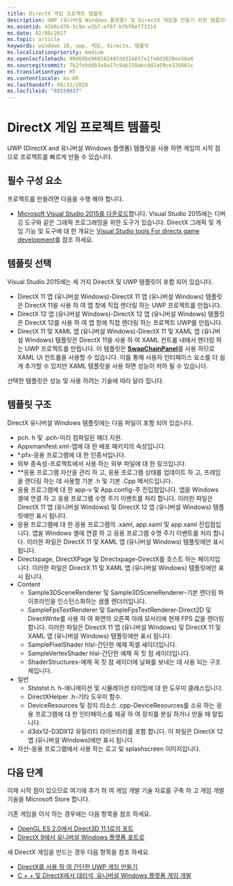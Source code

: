 ```yaml
---
title: DirectX 게임 프로젝트 템플릿
description: UWP (유니버설 Windows 플랫폼) 및 DirectX 게임을 만들기 위한 템플릿에 대해 알아봅니다.
ms.assetid: 41b6cd76-5c9a-e2b7-ef6f-bfbf6ef7331d
ms.date: 02/08/2017
ms.topic: article
keywords: windows 10, uwp, 게임, directx, 템플릿
ms.localizationpriority: medium
ms.openlocfilehash: 99d68be96858249fdd314857e1fe6d3020ee56e6
ms.sourcegitcommit: 7b2febddb3e8a17c9ab158abcdd2a59ce126661c
ms.translationtype: MT
ms.contentlocale: ko-KR
ms.lasthandoff: 08/31/2020
ms.locfileid: "89159037"
---
```

# <a name="directx-game-project-templates"></a>DirectX 게임 프로젝트 템플릿



UWP (DirectX and 유니버설 Windows 플랫폼) 템플릿을 사용 하면 게임의 시작 점으로 프로젝트를 빠르게 만들 수 있습니다.

## <a name="prerequisites"></a>필수 구성 요소


프로젝트를 만들려면 다음을 수행 해야 합니다.

-   [Microsoft Visual Studio 2015를 다운로드](https://visualstudio.microsoft.com/vs/)합니다. Visual Studio 2015에는 디버깅 도구와 같은 그래픽 프로그래밍을 위한 도구가 있습니다. DirectX 그래픽 및 게임 기능 및 도구에 대 한 개요는 [Visual Studio tools For directx game development](set-up-visual-studio-for-game-development.md)를 참조 하세요.

## <a name="choosing-a-template"></a>템플릿 선택


Visual Studio 2015에는 세 가지 DirectX 및 UWP 템플릿이 포함 되어 있습니다.

-   DirectX 11 앱 (유니버설 Windows)-DirectX 11 앱 (유니버설 Windows) 템플릿은 DirectX 11을 사용 하 여 앱 창에 직접 렌더링 하는 UWP 프로젝트를 만듭니다.
-   DirectX 12 앱 (유니버설 Windows)-DirectX 12 앱 (유니버설 Windows) 템플릿은 DirectX 12를 사용 하 여 앱 창에 직접 렌더링 하는 프로젝트 UWP를 만듭니다.
-   DirectX 11 및 XAML 앱 (유니버설 Windows)-DirectX 11 및 XAML 앱 (유니버설 Windows) 템플릿은 DirectX 11을 사용 하 여 XAML 컨트롤 내에서 렌더링 하는 UWP 프로젝트를 만듭니다. 이 템플릿은 [**SwapChainPanel**](/uwp/api/Windows.UI.Xaml.Controls.SwapChainPanel)를 사용 하므로 XAML UI 컨트롤을 사용할 수 있습니다. 이를 통해 사용자 인터페이스 요소를 더 쉽게 추가할 수 있지만 XAML 템플릿을 사용 하면 성능이 저하 될 수 있습니다.

선택한 템플릿은 성능 및 사용 하려는 기술에 따라 달라 집니다.

## <a name="template-structure"></a>템플릿 구조


DirectX 유니버설 Windows 템플릿에는 다음 파일이 포함 되어 있습니다.

-   pch. h 및 .pch-미리 컴파일된 헤더 지원.
-   Appxmanifest.xml-앱에 대 한 배포 패키지의 속성입니다.
-   \*.pfx-응용 프로그램에 대 한 인증서입니다.
-   외부 종속성-프로젝트에서 사용 하는 외부 파일에 대 한 링크입니다.
-   \*\*응용 프로그램 자산을 관리 하 고, 응용 프로그램 상태를 업데이트 하 고, 프레임을 렌더링 하는 데 사용할 기본 .h 및 기본 .Cpp 메서드입니다.
-   응용 프로그램에 대 한 app-v 및 App.config-주 진입점입니다. 앱을 Windows 셸에 연결 하 고 응용 프로그램 수명 주기 이벤트를 처리 합니다. 이러한 파일은 DirectX 11 앱 (유니버설 Windows) 및 DirectX 12 앱 (유니버설 Windows) 템플릿에만 표시 됩니다.
-   응용 프로그램에 대 한 응용 프로그램의 .xaml, app.xaml 및 app.xaml 진입점입니다. 앱을 Windows 셸에 연결 하 고 응용 프로그램 수명 주기 이벤트를 처리 합니다. 이러한 파일은 DirectX 11 및 XAML 앱 (유니버설 Windows) 템플릿에만 표시 됩니다.
-   Directxpage, DirectXPage 및 Directxpage-DirectX를 호스트 하는 페이지입니다. 이러한 파일은 DirectX 11 및 XAML 앱 (유니버설 Windows) 템플릿에만 표시 됩니다.
-   Content
    -   Sample3DSceneRenderer 및 Sample3DSceneRenderer-기본 렌더링 파이프라인을 인스턴스화하는 샘플 렌더러입니다.
    -   SampleFpsTextRenderer 및 SampleFpsTextRenderer-Direct2D 및 DirectWrite를 사용 하 여 화면의 오른쪽 아래 모서리에 현재 FPS 값을 렌더링 합니다. 이러한 파일은 DirectX 11 앱 (유니버설 Windows) 및 DirectX 11 및 XAML 앱 (유니버설 Windows) 템플릿에만 표시 됩니다.
    -   SamplePixelShader hlsl-간단한 예제 픽셀 셰이더입니다.
    -   SampleVertexShader hlsl-간단한 예제 꼭 짓 점 셰이더입니다.
    -   ShaderStructures-예제 꼭 짓 점 셰이더에 날짜를 보내는 데 사용 되는 구조체입니다.
-   일반
    -   Stststst.h. h-애니메이션 및 시뮬레이션 타이밍에 대 한 도우미 클래스입니다.
    -   DirectXHelper .h-기타 도우미 함수.
    -   DeviceResources 및 장치 리소스 .cpp-DeviceResources를 소유 하는 응용 프로그램에 대 한 인터페이스를 제공 하 여 장치를 분실 하거나 만들 때 알립니다.
    -   d3dx12-D3DX12 유틸리티 라이브러리를 포함 합니다. 이 파일은 DirectX 12 앱 (유니버설 Windows)에만 표시 됩니다.
-   자산-응용 프로그램에서 사용 하는 로고 및 splashscreen 이미지입니다.

## <a name="next-steps"></a>다음 단계


이제 시작 점이 있으므로 여기에 추가 하 여 게임 개발 기술 자료를 구축 하 고 게임 개발 기술을 Microsoft Store 합니다.

기존 게임을 이식 하는 경우에는 다음 항목을 참조 하세요.

-   [OpenGL ES 2.0에서 Direct3D 11.1로의 포트](port-from-opengl-es-2-0-to-directx-11-1.md)
-   [DirectX 9에서 유니버설 Windows 플랫폼 포트로](porting-your-directx-9-game-to-windows-store.md)

새 DirectX 게임을 만드는 경우 다음 항목을 참조 하세요.

-   [DirectX를 사용 하 여 간단한 UWP 게임 만들기](tutorial--create-your-first-uwp-directx-game.md)
-   [C + + 및 DirectX에서 대리석, 유니버설 Windows 플랫폼 게임 개발](developing-marble-maze-a-windows-store-game-in-cpp-and-directx.md)